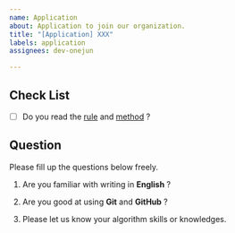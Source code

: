 ```yaml
---
name: Application
about: Application to join our organization.
title: "[Application] XXX"
labels: application
assignees: dev-onejun

---
```


## Check List

- [ ] Do you read the [rule](https://github.com/AlgoHoney/.github/blob/main/규칙.md) and [method](https://github.com/AlgoHoney/.github/blob/main/진행%20방법.md) ?

## Question

Please fill up the questions below freely.

1. Are you familiar with writing in __English__ ?

2. Are you good at using __Git__ and __GitHub__ ?

3. Please let us know your algorithm skills or knowledges.
